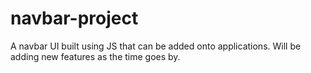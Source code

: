 # navbar-project
A navbar UI built using JS that can be added onto applications. Will be adding new features as the time goes by.
